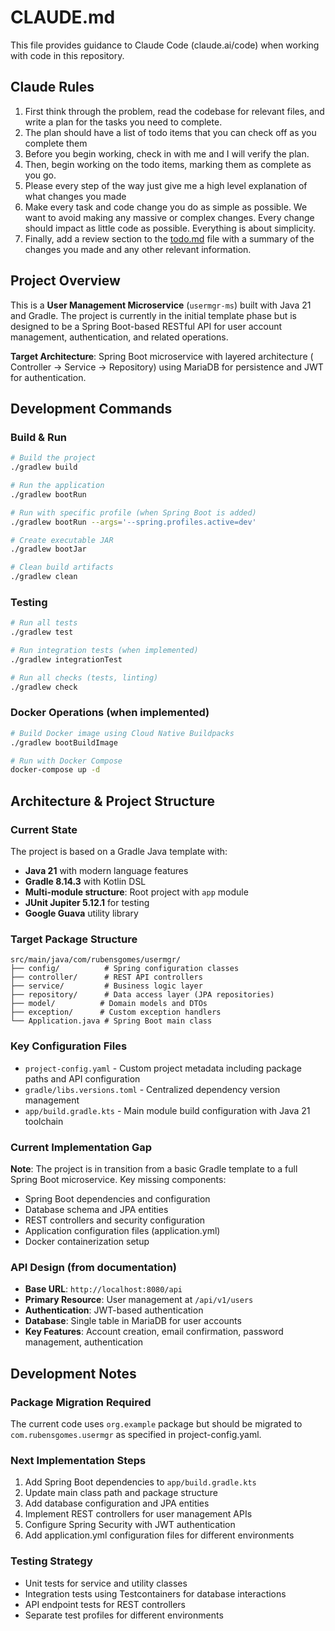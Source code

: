 # CLAUDE.md

This file provides guidance to Claude Code (claude.ai/code) when working with
code in this repository.

## Claude Rules

1. First think through the problem, read the codebase for relevant files, and
   write a plan for the tasks you need to complete.
2. The plan should have a list of todo items that you can check off as you
   complete them
3. Before you begin working, check in with me and I will verify the plan.
4. Then, begin working on the todo items, marking them as complete as you go.
5. Please every step of the way just give me a high level explanation of what
   changes you made
6. Make every task and code change you do as simple as possible. We want to
   avoid making any massive or complex changes. Every change should impact as
   little code as possible. Everything is about simplicity.
7. Finally, add a review section to the [todo.md](http://todo.md/) file with a
   summary of the changes you made and any other relevant information.

## Project Overview

This is a **User Management Microservice** (`usermgr-ms`) built with Java 21 and
Gradle. The project is currently in the initial template phase but is designed
to be a Spring Boot-based RESTful API for user account management,
authentication, and related operations.

**Target Architecture**: Spring Boot microservice with layered architecture (
Controller → Service → Repository) using MariaDB for persistence and JWT for
authentication.

## Development Commands

### Build & Run

```bash
# Build the project
./gradlew build

# Run the application
./gradlew bootRun

# Run with specific profile (when Spring Boot is added)
./gradlew bootRun --args='--spring.profiles.active=dev'

# Create executable JAR
./gradlew bootJar

# Clean build artifacts
./gradlew clean
```

### Testing

```bash
# Run all tests
./gradlew test

# Run integration tests (when implemented)
./gradlew integrationTest

# Run all checks (tests, linting)
./gradlew check
```

### Docker Operations (when implemented)

```bash
# Build Docker image using Cloud Native Buildpacks
./gradlew bootBuildImage

# Run with Docker Compose
docker-compose up -d
```

## Architecture & Project Structure

### Current State

The project is based on a Gradle Java template with:

- **Java 21** with modern language features
- **Gradle 8.14.3** with Kotlin DSL
- **Multi-module structure**: Root project with `app` module
- **JUnit Jupiter 5.12.1** for testing
- **Google Guava** utility library

### Target Package Structure

```
src/main/java/com/rubensgomes/usermgr/
├── config/          # Spring configuration classes
├── controller/      # REST API controllers
├── service/         # Business logic layer
├── repository/      # Data access layer (JPA repositories)
├── model/          # Domain models and DTOs
├── exception/      # Custom exception handlers
└── Application.java # Spring Boot main class
```

### Key Configuration Files

- `project-config.yaml` - Custom project metadata including package paths and
  API configuration
- `gradle/libs.versions.toml` - Centralized dependency version management
- `app/build.gradle.kts` - Main module build configuration with Java 21
  toolchain

### Current Implementation Gap

**Note**: The project is in transition from a basic Gradle template to a full
Spring Boot microservice. Key missing components:

- Spring Boot dependencies and configuration
- Database schema and JPA entities
- REST controllers and security configuration
- Application configuration files (application.yml)
- Docker containerization setup

### API Design (from documentation)

- **Base URL**: `http://localhost:8080/api`
- **Primary Resource**: User management at `/api/v1/users`
- **Authentication**: JWT-based authentication
- **Database**: Single table in MariaDB for user accounts
- **Key Features**: Account creation, email confirmation, password management,
  authentication

## Development Notes

### Package Migration Required

The current code uses `org.example` package but should be migrated to
`com.rubensgomes.usermgr` as specified in project-config.yaml.

### Next Implementation Steps

1. Add Spring Boot dependencies to `app/build.gradle.kts`
2. Update main class path and package structure
3. Add database configuration and JPA entities
4. Implement REST controllers for user management APIs
5. Configure Spring Security with JWT authentication
6. Add application.yml configuration files for different environments

### Testing Strategy

- Unit tests for service and utility classes
- Integration tests using Testcontainers for database interactions
- API endpoint tests for REST controllers
- Separate test profiles for different environments